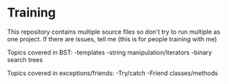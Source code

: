 # Training
This repository contains multiple source files so don't try to run multiple as one project.
If there are issues, tell me (this is for people training with me)

Topics covered in BST:
-templates
-string manipulation/iterators
-binary search trees

Topics covered in exceptions/friends:
-Try/catch
-Friend classes/methods
